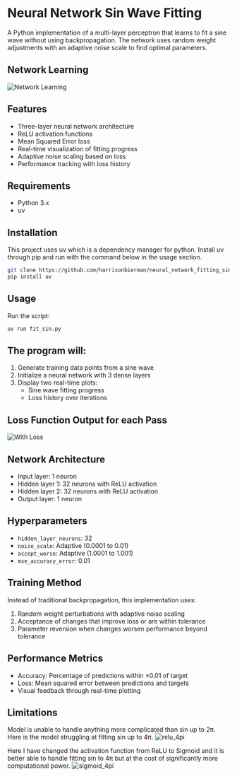 # Neural Network Sin Wave Fitting

A Python implementation of a multi-layer perceptron that learns to fit a sine wave without using backpropagation. The network uses random weight adjustments with an adaptive noise scale to find optimal parameters.

## Network Learning
![Network Learning](assets/model_only.gif)

## Features

- Three-layer neural network architecture
- ReLU activation functions
- Mean Squared Error loss
- Real-time visualization of fitting progress
- Adaptive noise scaling based on loss
- Performance tracking with loss history

## Requirements

- Python 3.x
- uv

## Installation

This project uses uv which is a dependency manager for python. Install uv through pip and run with the command below in the usage section. 

```bash
git clone https://github.com/harrisonbierman/neural_network_fitting_sine.git
pip install uv
```

## Usage

Run the script:

```bash
uv run fit_sin.py
```

## The program will:
1. Generate training data points from a sine wave
2. Initialize a neural network with 3 dense layers
3. Display two real-time plots:
   - Sine wave fitting progress
   - Loss history over iterations

## Loss Function Output for each Pass
![With Loss](assets/model_with_loss.gif)

## Network Architecture

- Input layer: 1 neuron
- Hidden layer 1: 32 neurons with ReLU activation
- Hidden layer 2: 32 neurons with ReLU activation
- Output layer: 1 neuron

## Hyperparameters

- `hidden_layer_neurons`: 32
- `noise_scale`: Adaptive (0.0001 to 0.01)
- `accept_worse`: Adaptive (1.0001 to 1.001)
- `mse_accuracy_error`: 0.01

## Training Method

Instead of traditional backpropagation, this implementation uses:
1. Random weight perturbations with adaptive noise scaling
2. Acceptance of changes that improve loss or are within tolerance
3. Parameter reversion when changes worsen performance beyond tolerance

## Performance Metrics

- Accuracy: Percentage of predictions within ±0.01 of target
- Loss: Mean squared error between predictions and targets
- Visual feedback through real-time plotting

## Limitations
Model is unable to handle anything more complicated than sin up to 2π. Here is the model struggling at fitting sin up to 4π.
![relu_4pi](assets/relu_4pi.gif)

Here I have changed the activation function from ReLU to Sigmoid and it is better able to handle fitting sin to 4π but at the cost of significantly more computational power.
![sigmoid_4pi](assets/sigmoid_4pi.gif)
